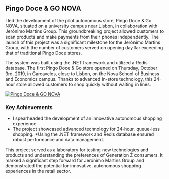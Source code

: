 [//]: # (File: ~/Resume/Projects/Forcom/PingoDoce.md)
[//]: # (Author: Mateusz Bryll)
[//]: # (Version: 1.0.0)

## Pingo Doce & GO NOVA

I led the development of the pilot autonomous store, Pingo Doce & Go NOVA, situated on a university
campus near Lisbon, in collaboration with Jerónimo Martins Group. This groundbreaking project
allowed customers to scan products and make payments from their phones independently. The launch
of this project was a significant milestone for the Jerónimo Martins Group, with the number of
customers served on opening day far exceeding that of traditional Pingo Doce stores.

The system was built using the .NET framework and utilized a Redis database. The first
Pingo Doce & Go store opened on Thursday, October 3rd, 2019, in Carcavelos, close to Lisbon,
on the Nova School of Business and Economics campus. Thanks to advanced in-store technology,
this 24-hour store allowed customers to shop quickly without waiting in lines.

[![Pingo Doce & GO NOVA](https://img.youtube.com/vi/VC1rGqJVoiE/0.jpg)](https://www.youtube.com/watch?v=VC1rGqJVoiE)

### Key Achievements

* I spearheaded the development of an innovative autonomous shopping experience.
* The project showcased advanced technology for 24-hour, queue-less shopping.
*Using the .NET framework and Redis database ensured robust performance and data management.

This project served as a laboratory for testing new technologies and products and understanding
the preferences of Generation Z consumers. It marked a significant step forward for Jerónimo Martins
Group and demonstrated the potential for innovative, autonomous shopping experiences in the retail
sector.

[//]: # (========= End of file =========)
